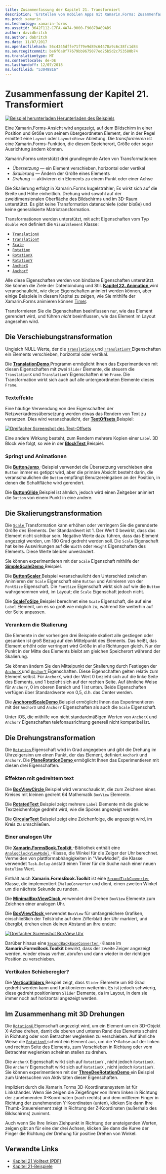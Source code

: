 ```yaml
---
title: Zusammenfassung der Kapitel 21. Transformiert
description: 'Erstellen von mobilen Apps mit Xamarin.Forms: Zusammenfassung der Kapitel 21. Transformiert'
ms.prod: xamarin
ms.technology: xamarin-forms
ms.assetid: 3642F112-C7FA-4A74-9000-F9087BA89AD9
author: davidbritch
ms.author: dabritch
ms.date: 11/07/2017
ms.openlocfilehash: 56c4345dffe71f79e9d89c64478a9c6c38fc1d84
ms.sourcegitcommit: be6f6a8f77679bb9675077ed25b5d2c753580b74
ms.translationtype: MT
ms.contentlocale: de-DE
ms.lasthandoff: 12/07/2018
ms.locfileid: "53048816"
---
```

# <a name="summary-of-chapter-21-transforms"></a>Zusammenfassung der Kapitel 21. Transformiert

[![Beispiel herunterladen](~/media/shared/download.png) Herunterladen des Beispiels](https://github.com/xamarin/xamarin-forms-book-samples/tree/master/Chapter21)

Eine Xamarin.Forms-Ansicht wird angezeigt, auf dem Bildschirm in einer Position und Größe von seinem übergeordneten Element, der in der Regel ermittelt eine `Layout` oder `Layout<View>` Ableitung. Die *transformieren* ist eine Xamarin.Forms-Funktion, die diesem Speicherort, Größe oder sogar Ausrichtung ändern können.

Xamarin.Forms unterstützt drei grundlegende Arten von Transformationen:

- *Übersetzung* &mdash; ein Element verschieben, horizontal oder vertikal
- *Skalierung* &mdash; Ändern der Größe eines Elements
- *Drehung* &mdash; aktivieren ein Elements zu einem Punkt oder einer Achse

Die Skalierung erfolgt in Xamarin.Forms kugelstrahler; Es wirkt sich auf die Breite und Höhe einheitlich. Drehung wird sowohl auf der zweidimensionalen Oberfläche des Bildschirms und im 3D-Raum unterstützt. Es gibt keine Transformation datenschiefe (oder bloße) und keine generalisierte Matrixtransformation.

Transformationen werden unterstützt, mit acht Eigenschaften vom Typ `double` von definiert die `VisualElement` Klasse:

- [`TranslationX`](xref:Xamarin.Forms.VisualElement.TranslationX)
- [`TranslationY`](xref:Xamarin.Forms.VisualElement.TranslationY)
- [`Scale`](xref:Xamarin.Forms.VisualElement.Scale)
- [`Rotation`](xref:Xamarin.Forms.VisualElement.Rotation)
- [`RotationX`](xref:Xamarin.Forms.VisualElement.RotationX)
- [`RotationY`](xref:Xamarin.Forms.VisualElement.RotationY)
- [`AnchorX`](xref:Xamarin.Forms.VisualElement.AnchorX)
- [`AnchorY`](xref:Xamarin.Forms.VisualElement.AnchorY)

Alle diese Eigenschaften werden von bindbare Eigenschaften unterstützt. Sie können die Ziele der Datenbindung und Stil. [**Kapitel 22. Animation** ](~/xamarin-forms/creating-mobile-apps-xamarin-forms/summaries/chapter22.md) wird veranschaulicht, wie diese Eigenschaften animiert werden können, aber einige Beispiele in diesem Kapitel zu zeigen, wie Sie mithilfe der Xamarin.Forms animieren können [Timer](~/xamarin-forms/platform/device.md#Device_StartTimer).

Transformieren Sie die Eigenschaften beeinflussen nur, wie das Element gerendert wird, und führen *nicht* beeinflussen, wie das Element im Layout angesehen wird.

## <a name="the-translation-transform"></a>Die Verschiebungstransformation

Ungleich NULL-Werte, der die [ `TranslationX` ](xref:Xamarin.Forms.VisualElement.TranslationX) und [ `TranslationY` ](xref:Xamarin.Forms.VisualElement.TranslationY) Eigenschaften ein Elements verschieben, horizontal oder vertikal.

Die [ **TranslationDemo** ](https://github.com/xamarin/xamarin-forms-book-samples/tree/master/Chapter21/TranslationDemo) Programm ermöglicht Ihnen das Experimentieren mit diesen Eigenschaften mit zwei `Slider` Elemente, die steuern die `TranslationX` und `TranslationY` Eigenschaften eine `Frame`. Die Transformation wirkt sich auch auf alle untergeordneten Elemente dieses `Frame`.

### <a name="text-effects"></a>Texteffekte

Eine häufige Verwendung von den Eigenschaften der Netzwerkadressübersetzung werden etwas das Rendern von Text zu versetzen. Dies wird veranschaulicht, der [ **TextOffsets** ](https://github.com/xamarin/xamarin-forms-book-samples/tree/master/Chapter21/TextOffsets) Beispiel:

[![Dreifacher Screenshot des Text-Offsets](images/ch21fg03-small.png "Text Offsets")](images/ch21fg03-large.png#lightbox "Offsets von Text")

Eine andere Wirkung besteht, zum Rendern mehrere Kopien einer `Label` 3D Block wie folgt, so wie in der [ **BlockText** ](https://github.com/xamarin/xamarin-forms-book-samples/tree/master/Chapter21/BlockText) Beispiel.

### <a name="jumps-and-animations"></a>Springt und Animationen

Die [ **ButtonJump** ](https://github.com/xamarin/xamarin-forms-book-samples/tree/master/Chapter21/ButtonJump) -Beispiel verwendet die Übersetzung verschieben eine `Button` immer es getippt wird, aber die primäre Absicht besteht darin, die veranschaulichen die `Button` empfängt Benutzereingaben an der Position, in denen die Schaltfläche wird gerendert.

Die [ **ButtonGlide** ](https://github.com/xamarin/xamarin-forms-book-samples/tree/master/Chapter21/ButtonGlide) Beispiel ist ähnlich, jedoch wird einen Zeitgeber animiert die `Button` von einem Punkt in eine andere.

## <a name="the-scale-transform"></a>Die Skalierungstransformation

Die [ `Scale` ](xref:Xamarin.Forms.VisualElement.Scale) Transformation kann erhöhen oder verringern Sie die gerenderte Größe des Elements. Der Standardwert ist 1. Der Wert 0 bewirkt, dass das Element nicht sichtbar sein. Negative Werte dazu führen, dass das Element angezeigt werden, um 180 Grad gedreht werden soll. Die `Scale` Eigenschaft hat keine Auswirkungen auf die `Width` oder `Height` Eigenschaften des Elements. Diese Werte bleiben unverändert.

Sie können experimentieren mit der `Scale` Eigenschaft mithilfe der [ **SimpleScaleDemo** ](https://github.com/xamarin/xamarin-forms-book-samples/tree/master/Chapter21/SimpleScaleDemo) Beispiel.

Die [ **ButtonScaler** ](https://github.com/xamarin/xamarin-forms-book-samples/tree/master/Chapter21/ButtonScaler) Beispiel veranschaulicht den Unterschied zwischen Animieren der `Scale` Eigenschaft eine `Button` und Animieren von der `FontSize` Eigenschaft. Die `FontSize` Eigenschaft wirkt sich auf wie die `Button` wahrgenommen wird, im Layout; die `Scale` Eigenschaft jedoch nicht.

Die [ **ScaleToSize** ](https://github.com/xamarin/xamarin-forms-book-samples/tree/master/Chapter21/ScaleToSize) Beispiel berechnet eine `Scale` Eigenschaft, die auf eine `Label` Element, um es so groß wie möglich zu, während Sie weiterhin auf der Seite anpassen.

### <a name="anchoring-the-scale"></a>Verankern die Skalierung

Die Elemente in der vorherigen drei Beispiele skaliert alle gestiegen oder gesunken ist groß Bezug auf den Mittelpunkt des Elements. Das heißt, das Element erhöht oder verringert wird Größe in alle Richtungen gleich. Nur der Punkt in der Mitte des Elements bleibt am gleichen Speicherort während der Skalierung.

Sie können ändern Sie den Mittelpunkt der Skalierung durch Festlegen der [ `AnchorX` ](xref:Xamarin.Forms.VisualElement.AnchorX) und [ `AnchorY` ](xref:Xamarin.Forms.VisualElement.AnchorY) Eigenschaften. Diese Eigenschaften gelten relativ zum Element selbst. Für `AnchorX`, wird der Wert 0 bezieht sich auf die linke Seite des Elements, und 1 bezieht sich auf der rechten Seite. Auf ähnliche Weise für `AnchorY`, 0 im oberen Bereich und 1 ist unten. Beide Eigenschaften verfügen über Standardwerte von 0,5, d.h. das Center werden.

Die [ **AnchoredScaleDemo** ](https://github.com/xamarin/xamarin-forms-book-samples/tree/master/Chapter21/AnchoredScaleDemo) Beispiel ermöglicht Ihnen das Experimentieren mit der `AnchorX` und `AnchorY` Eigenschaften als auch die `Scale` Eigenschaft.

Unter iOS, die mithilfe von nicht standardmäßigen Werten von `AnchorX` und `AnchorY` Eigenschaften telefonausrichtung generell nicht kompatibel ist.

## <a name="the-rotation-transform"></a>Die Drehungstransformation

Die [ `Rotation` ](xref:Xamarin.Forms.VisualElement.Rotation) Eigenschaft wird in Grad angegeben und gibt die Drehung im Uhrzeigersinn um einen Punkt, der das Element, definiert `AnchorX` und `AnchorY`. Die [ **PlaneRotationDemo** ](https://github.com/xamarin/xamarin-forms-book-samples/tree/master/Chapter21/PlaneRotationDemo) ermöglicht Ihnen das Experimentieren mit diesen drei Eigenschaften.

### <a name="rotated-text-effects"></a>Effekten mit gedrehtem text

Die [ **BoxViewCircle** ](https://github.com/xamarin/xamarin-forms-book-samples/tree/master/Chapter21/BoxViewCircle) Beispiel wird veranschaulicht, die zum Zeichnen eines Kreises mit kleinen gedreht 64 Mathematik `BoxView` Elemente.

Die [ **RotatedText** ](https://github.com/xamarin/xamarin-forms-book-samples/tree/master/Chapter21/RotatedText) Beispiel zeigt mehrere `Label` Elemente mit die gleiche Textzeichenfolge gedreht wird, wie die Spokes angezeigt werden.

Die [ **CircularText** ](https://github.com/xamarin/xamarin-forms-book-samples/tree/master/Chapter21/CircularText) Beispiel zeigt eine Zeichenfolge, die angezeigt wird, im Kreis zu umschließen.

### <a name="an-analog-clock"></a>Einer analogen Uhr

Die [ **Xamarin.FormsBook.Toolkit** ](https://github.com/xamarin/xamarin-forms-book-samples/tree/master/Libraries/Xamarin.FormsBook.Toolkit) -Bibliothek enthält eine [ `AnalogClockViewModel` ](https://github.com/xamarin/xamarin-forms-book-samples/blob/master/Libraries/Xamarin.FormsBook.Toolkit/Xamarin.FormsBook.Toolkit/AnalogClockViewModel.cs) -Klasse, die Winkel für die Zeiger der Uhr berechnet. Vermeiden von plattformabhängigkeiten in "ViewModel", die Klasse verwendet `Task.Delay` anstatt einen Timer für die Suche nach einer neuen `DateTime` Wert.

Enthält auch **Xamarin.FormsBook.Toolkit** ist eine [ `SecondTickConverter` ](https://github.com/xamarin/xamarin-forms-book-samples/blob/master/Libraries/Xamarin.FormsBook.Toolkit/Xamarin.FormsBook.Toolkit/SecondTickConverter.cs) Klasse, die implementiert `IValueConverter` und dient, einen zweiten Winkel um die nächste Sekunde zu runden.

Die [ **MinimalBoxViewClock** ](https://github.com/xamarin/xamarin-forms-book-samples/tree/master/Chapter21/MinimalBoxViewClock) verwendet drei Drehen `BoxView` Elemente zum Zeichnen einer analogen Uhr.

Die [ **BoxViewClock** ](https://github.com/xamarin/xamarin-forms-book-samples/tree/master/Chapter21/BoxViewClock) verwendet `BoxView` für umfangreichere Grafiken, einschließlich der Teilstriche auf dem Zifferblatt der Uhr markiert, und übergibt, drehen einen kleinen Abstand an ihre enden:

[![Dreifacher Screenshot BoxView Uhr](images/ch21fg17-small.png "Analog Uhrenziffernblatts")](images/ch21fg17-large.png#lightbox "Analog Uhrenziffernblatts")

Darüber hinaus eine [ `SecondBackEaseConverter` ](https://github.com/xamarin/xamarin-forms-book-samples/blob/master/Libraries/Xamarin.FormsBook.Toolkit/Xamarin.FormsBook.Toolkit/SecondBackEaseConverter.cs) -Klasse im **Xamarin.FormsBook.Toolkit** bewirkt, dass der zweite Zeiger angezeigt werden, wieder etwas vorher, abrufen und dann wieder in der richtigen Position zu verschieben.

### <a name="vertical-sliders"></a>Vertikalen Schieberegler?

Die [ **VerticalSliders** ](https://github.com/xamarin/xamarin-forms-book-samples/tree/master/Chapter21/VerticalSliders) Beispiel zeigt, dass `Slider` Elemente um 90 Grad gedreht werden kann und funktionieren weiterhin. Es ist jedoch schwierig, diese gedreht positionieren `Slider` Elemente, da im Layout, in dem sie immer noch auf horizontal angezeigt werden.

## <a name="3d-ish-rotations"></a>Im Zusammenhang mit 3D Drehungen

Die [ `RotationX` ](xref:Xamarin.Forms.VisualElement.RotationX) Eigenschaft angezeigt wird, um ein Element um ein 3D-Objekt X-Achse drehen, damit die oberen und unteren Rand des Elements scheint in Richtung oder vom Betrachter weglenken zu verschieben. Auf ähnliche Weise die [ `RotationY` ](xref:Xamarin.Forms.VisualElement.RotationY) scheint ein Element aus, um die Y-Achse auf der linken und rechten Seite des Elements, zum Verschieben in Richtung oder vom Betrachter weglenken scheinen stellen zu drehen.

Die `AnchorX` Eigenschaft wirkt sich auf `RotationY` , nicht jedoch `RotationX`. Die `AnchorY` Eigenschaft wirkt sich auf `RotationX` , nicht jedoch `RotationY`. Sie können experimentieren mit der [ **ThreeDeeRotationDemo** ](https://github.com/xamarin/xamarin-forms-book-samples/tree/master/Chapter21/ThreeDeeRotationDemo) ein Beispiel zum Untersuchen von Aktivitäten dieser Eigenschaften.

Impliziert durch die Xamarin.Forms 3D-Koordinatensystem ist für Linkshänder. Wenn Sie zeigen die Zeigefinger von Ihrem linken in Richtung der zunehmenden X-Koordinaten (nach rechts) und dem mittleren Finger in Richtung der zunehmenden Y-Koordinaten (unten), klicken Sie dann Ihre Thumb-Steuerelement zeigt in Richtung der Z-Koordinaten (außerhalb des Bildschirms) zunimmt.

Auch wenn Sie Ihre linken Ziehpunkt in Richtung der ansteigenden Werten, zeigen gibt an für eine der drei Achsen, klicken Sie dann die Kurve der Finger die Richtung der Drehung für positive Drehen von Winkel.



## <a name="related-links"></a>Verwandte Links

- [Kapitel 21 Volltext (PDF)](https://download.xamarin.com/developer/xamarin-forms-book/XamarinFormsBook-Ch21-Apr2016.pdf)
- [Kapitel 21-Beispiele](https://github.com/xamarin/xamarin-forms-book-samples/tree/master/Chapter21)
